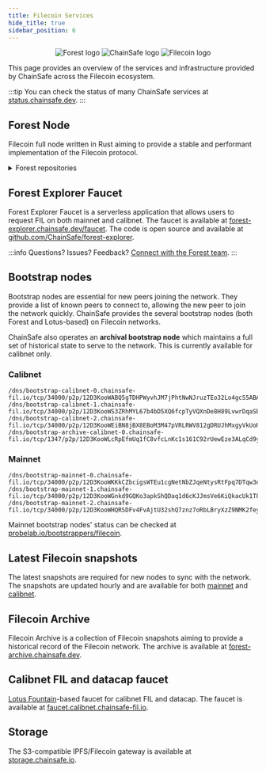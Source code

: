 ```yaml
---
title: Filecoin Services
hide_title: true
sidebar_position: 6
---
```


<p align="center" style={{ display: 'flex' , justifyContent: 'space-around' }}>
  <img src="/img/logo.png" alt="Forest logo"/>
  <img src="/img/chainsafe_logo.png" alt="ChainSafe logo"/>
  <img src="/img/filecoin_logo.png" alt="Filecoin logo"/>
</p>

This page provides an overview of the services and infrastructure provided by ChainSafe across the Filecoin ecosystem.

:::tip
You can check the status of many ChainSafe services at [status.chainsafe.dev](https://status.chainsafe.dev).
:::

## Forest Node

Filecoin full node written in Rust aiming to provide a stable and performant implementation of the Filecoin protocol.

<details>

<summary>Forest repositories</summary>
<p>
Actively-maintained repositories that are part of the Forest project are:

- [forest](https://github.com/ChainSafe/forest) - the central repository containing Forest node implementation, relevant tests and documentation.
- [forest-iac](https://github.com/ChainSafe/forest-iac) - Infrastructure as Code for deploying Forest nodes, mirroring important Filecoin assets and other services supporting Forest development.
- [fil-actor-states](https://github.com/ChainSafe/fil-actor-states) - state-only version of the [Filecoin actors](https://github.com/filecoin-project/builtin-actors), following semver versioning and providing a stable interface for Forest and other Filecoin implementations.
</p>
</details>

## Forest Explorer Faucet

Forest Explorer Faucet is a serverless application that allows users to request FIL on both mainnet and calibnet. The faucet is available at [forest-explorer.chainsafe.dev/faucet](https://forest-explorer.chainsafe.dev/faucet). The code is open source and available at [github.com/ChainSafe/forest-explorer](https://github.com/ChainSafe/forest-explorer).

:::info
Questions? Issues? Feedback? [Connect with the Forest team](./introduction.md#connect-with-us).
:::

## Bootstrap nodes

Bootstrap nodes are essential for new peers joining the network. They provide a list of known peers to connect to, allowing the new peer to join the network quickly. ChainSafe provides the several bootstrap nodes (both Forest and Lotus-based) on Filecoin networks.

ChainSafe also operates an **archival bootstrap node** which maintains a full set of historical state to serve to the network. This is currently available for calibnet only.

### Calibnet

```
/dns/bootstrap-calibnet-0.chainsafe-fil.io/tcp/34000/p2p/12D3KooWABQ5gTDHPWyvhJM7jPhtNwNJruzTEo32Lo4gcS5ABAMm
/dns/bootstrap-calibnet-1.chainsafe-fil.io/tcp/34000/p2p/12D3KooWS3ZRhMYL67b4bD5XQ6fcpTyVQXnDe8H89LvwrDqaSbiT
/dns/bootstrap-calibnet-2.chainsafe-fil.io/tcp/34000/p2p/12D3KooWEiBN8jBX8EBoM3M47pVRLRWV812gDRUJhMxgyVkUoR48
/dns/bootstrap-archive-calibnet-0.chainsafe-fil.io/tcp/1347/p2p/12D3KooWLcRpEfmUq1fC8vfcLnKc1s161C92rUewEze3ALqCd9yJ
```

### Mainnet

```
/dns/bootstrap-mainnet-0.chainsafe-fil.io/tcp/34000/p2p/12D3KooWKKkCZbcigsWTEu1cgNetNbZJqeNtysRtFpq7DTqw3eqH
/dns/bootstrap-mainnet-1.chainsafe-fil.io/tcp/34000/p2p/12D3KooWGnkd9GQKo3apkShQDaq1d6cKJJmsVe6KiQkacUk1T8oZ
/dns/bootstrap-mainnet-2.chainsafe-fil.io/tcp/34000/p2p/12D3KooWHQRSDFv4FvAjtU32shQ7znz7oRbLBryXzZ9NMK2feyyH
```

Mainnet bootstrap nodes' status can be checked at [probelab.io/bootstrappers/filecoin](https://probelab.io/bootstrappers/filecoin).

## Latest Filecoin snapshots

The latest snapshots are required for new nodes to sync with the network. The snapshots are updated hourly and are available for both [mainnet](https://forest-archive.chainsafe.dev/list/mainnet/latest) and [calibnet](https://forest-archive.chainsafe.dev/list/calibnet/latest).

## Filecoin Archive

Filecoin Archive is a collection of Filecoin snapshots aiming to provide a historical record of the Filecoin network. The archive is available at [forest-archive.chainsafe.dev](https://forest-archive.chainsafe.dev).

## Calibnet FIL and datacap faucet

[Lotus Fountain](https://github.com/filecoin-project/lotus/blob/master/cmd/lotus-fountain/main.go)-based faucet for calibnet FIL and datacap. The faucet is available at [faucet.calibnet.chainsafe-fil.io](https://faucet.calibnet.chainsafe-fil.io).

## Storage

The S3-compatible IPFS/Filecoin gateway is available at [storage.chainsafe.io](https://storage.chainsafe.io).
